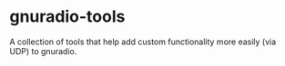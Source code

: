 # gnuradio-tools
A collection of tools that help add custom functionality more easily (via UDP) to gnuradio.
